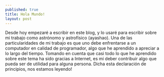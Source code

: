 ```yaml
---
published: true
title: Hola Mundo!
layout: post
---
```


Desde hoy empezaré a escribir en este blog, y lo usaré para escribir sobre mi trabajo como astrónomo y astrofísico (ayashao). Una de las particularidades de mi trabajo es que uno debe enfrentarse a un computador en calidad de programador, algo que he aprendido a apreciar a lo largo del tiempo. Tomando en cuenta que casi todo lo que he aprendido sobre este tema ha sido gracias a Internet, es mi deber contribuir algo que pueda ser de utilidad para alguna persona. 
Dicha esta declaración de principios, nos estamos leyendo!
